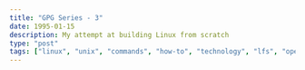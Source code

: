 ```yaml
---
title: "GPG Series - 3"
date: 1995-01-15
description: My attempt at building Linux from scratch
type: "post"
tags: ["linux", "unix", "commands", "how-to", "technology", "lfs", "operating systems", "kernel"]
---
```

